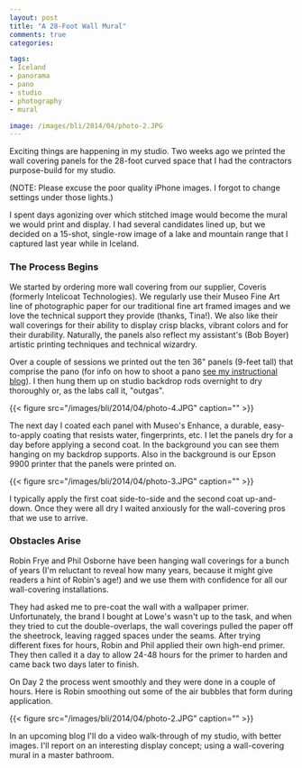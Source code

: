 ```yaml
---
layout: post
title: "A 28-Foot Wall Mural"
comments: true
categories:

tags:
- Iceland
- panorama
- pano
- studio
- photography
- mural

image: /images/bli/2014/04/photo-2.JPG
---
```


Exciting things are happening in my studio. Two weeks ago we printed the wall covering panels for the 28-foot curved space that I had the contractors purpose-build for my studio. 

<!--more-->

(NOTE: Please excuse the poor quality iPhone images. I forgot to change settings under those lights.)

I spent days agonizing over which stitched image would become the mural we would print and display. I had several candidates lined up, but we decided on a 15-shot, single-row image of a lake and mountain range that I captured last year while in Iceland. 

### The Process Begins

We started by ordering more wall covering from our supplier, Coveris (formerly Intelicoat Technologies). We regularly use their Museo Fine Art line of photographic paper for our traditional fine art framed images and we love the technical support they provide (thanks, Tina!). We also like their wall coverings for their ability to display crisp blacks, vibrant colors and for their durability. Naturally, the panels also reflect my assistant's (Bob Boyer) artistic printing techniques and technical wizardry. 

Over a couple of sessions we printed out the ten 36" panels (9-feet tall) that comprise the pano (for info on how to shoot a pano [see my instructional blog](http://www.lesterpickerphoto.com/2014/02/25/multi-row-pano/)). I then hung them up on studio backdrop rods overnight to dry thoroughly or, as the labs call it, "outgas". 

{{< figure src="/images/bli/2014/04/photo-4.JPG" caption="" >}}

The next day I coated each panel with Museo's Enhance, a durable, easy-to-apply coating that resists water, fingerprints, etc. I let the panels dry for a day before applying a second coat. In the background you can see them hanging on my backdrop supports. Also in the background is our Epson 9900 printer that the panels were printed on. 

{{< figure src="/images/bli/2014/04/photo-3.JPG" caption="" >}}

I typically apply the first coat side-to-side and the second coat up-and-down. Once they were all dry I waited anxiously for the wall-covering pros that we use to arrive. 

### Obstacles Arise

Robin Frye and Phil Osborne have been hanging wall coverings for  a bunch of years (I'm reluctant to reveal how many years, because it might give readers a hint of Robin's age!) and we use them with confidence for all our wall-covering installations. 

They had asked me to pre-coat the wall with a wallpaper primer. Unfortunately, the brand I bought at Lowe's wasn't up to the task, and when they tried to cut the double-overlaps, the wall coverings pulled the paper off the sheetrock, leaving ragged spaces under the seams. After trying different fixes for hours, Robin and Phil applied their own high-end primer. They then called it a day to allow 24-48 hours for the primer to harden and came back two days later to finish. 

On Day 2 the process went smoothly and they were done in a couple of hours. Here is Robin smoothing out some of the air bubbles that form during application.  

{{< figure src="/images/bli/2014/04/photo-2.JPG" caption="" >}}

In an upcoming blog I'll do a video walk-through of my studio, with better images. I'll report on an interesting display concept; using a wall-covering mural in a master bathroom. 